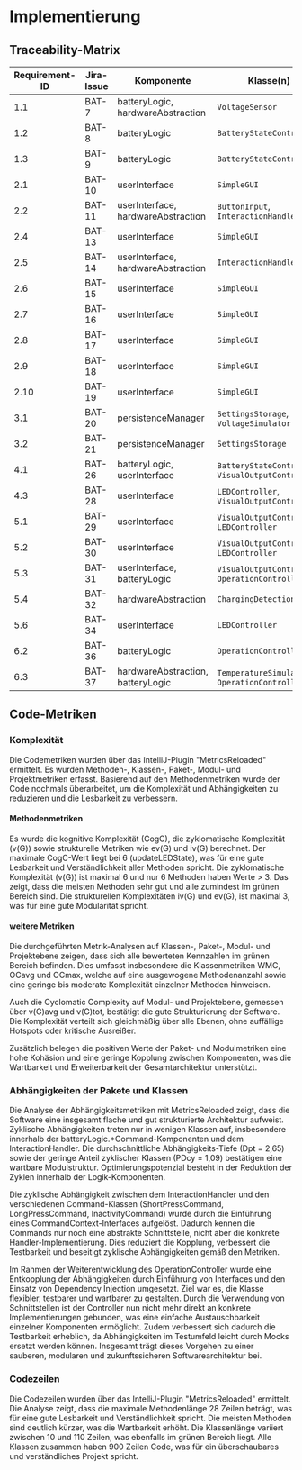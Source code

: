 # Implementierung

## Traceability-Matrix

| Requirement-ID | Jira-Issue | Komponente                         | Klasse(n)                                          | Schnittstelle(n)                                | Testfall(e) |
|----------------|------------|------------------------------------|----------------------------------------------------|-------------------------------------------------|-------------|
| 1.1            | BAT-7      | batteryLogic, hardwareAbstraction  | `VoltageSensor`                                    | readVoltage()                                   | BB1         |
| 1.2            | BAT-8      | batteryLogic                       | `BatteryStateController`                           | calculateStateOfCharge()                        | UT3         |
| 1.3            | BAT-9      | batteryLogic                       | `BatteryStateController`                           | getDisplayState()                               | UX1         |
| 2.1            | BAT-10     | userInterface                      | `SimpleGUI`                                        | getDisplayState()                               | BB2         |
| 2.2            | BAT-11     | userInterface, hardwareAbstraction | `ButtonInput`, `InteractionHandler`                | ButtonInput()                                   | BB4         |
| 2.4            | BAT-13     | userInterface                      | `SimpleGUI`                                        |                                                 |             |
| 2.5            | BAT-14     | userInterface, hardwareAbstraction | `InteractionHandler`                               | setState()                                      | BB3         |
| 2.6            | BAT-15     | userInterface                      | `SimpleGUI`                                        |                                                 | UX3         |
| 2.7            | BAT-16     | userInterface                      | `SimpleGUI`                                        |                                                 | UX2         |
| 2.8            | BAT-17     | userInterface                      | `SimpleGUI`                                        | updateLEDState()                                |             |
| 2.9            | BAT-18     | userInterface                      | `SimpleGUI`                                        |                                                 | UX4         |
| 2.10           | BAT-19     | userInterface                      | `SimpleGUI`                                        | getDisplayState()                               | BB5         |
| 3.1            | BAT-20     | persistenceManager                 | `SettingsStorage`, `VoltageSimulator`              | calculateStateOfCharge()                        | UT1, UT2    |
| 3.2            | BAT-21     | persistenceManager                 | `SettingsStorage`                                  | readCalibVoltageToSoCFromDisc()                 |             |
| 4.1            | BAT-26     | batteryLogic, userInterface        | `BatteryStateController`, `VisualOutputController` | isLowBattery()                                  |             |
| 4.3            | BAT-28     | userInterface                      | `LEDController`, `VisualOutputController`          | startBlinking(), setLEDState()                  |             |
| 5.1            | BAT-29     | userInterface                      | `VisualOutputController`, `LEDController`          | updateOperationState()                          |             |
| 5.2            | BAT-30     | userInterface                      | `VisualOutputController`, `LEDController`          | updateOperationState()                          |             |
| 5.3            | BAT-31     | userInterface, batteryLogic        | `VisualOutputController`, `OperationController`    | setLEDState(), updateOperationState()           |             |
| 5.4            | BAT-32     | hardwareAbstraction                | `ChargingDetection`                                | getChargingState(), listenForChargingCommands() |             |
| 5.6            | BAT-34     | userInterface                      | `LEDController`                                    | stopBlinking(), turnOff()                       |             |
| 6.2            | BAT-36     | batteryLogic                       | `OperationController`                              |                                                 |             |
| 6.3            | BAT-37     | hardwareAbstraction, batteryLogic  | `TemperatureSimulator`, `OperationController`      |                                                 |             |

## Code-Metriken

### Komplexität

Die Codemetriken wurden über das IntelliJ-Plugin "MetricsReloaded" ermittelt. Es wurden Methoden-, Klassen-, Paket-,
Modul- und Projektmetriken erfasst. Basierend auf den Methodenmetriken wurde der Code nochmals überarbeitet, um die
Komplexität und Abhängigkeiten zu reduzieren und die Lesbarkeit zu verbessern.

#### Methodenmetriken

Es wurde die kognitive Komplexität (CogC), die zyklomatische Komplexität (v(G)) sowie strukturelle Metriken wie ev(G)
und iv(G) berechnet. Der maximale CogC-Wert liegt bei 6 (updateLEDState), was für eine gute Lesbarkeit und
Verständlichkeit aller Methoden spricht. Die zyklomatische Komplexität (v(G)) ist maximal 6 und nur 6 Methoden haben
Werte > 3. Das zeigt, dass die meisten Methoden sehr gut und alle zumindest im grünen Bereich sind. Die strukturellen
Komplexitäten iv(G) und ev(G), ist maximal 3, was für eine gute Modularität spricht.

#### weitere Metriken

Die durchgeführten Metrik-Analysen auf Klassen-, Paket-, Modul- und Projektebene zeigen, dass sich alle bewerteten
Kennzahlen im grünen Bereich befinden. Dies umfasst insbesondere die Klassenmetriken WMC, OCavg und OCmax, welche auf
eine ausgewogene Methodenanzahl sowie eine geringe bis moderate Komplexität einzelner Methoden hinweisen.

Auch die Cyclomatic Complexity auf Modul- und Projektebene, gemessen über v(G)avg und v(G)tot, bestätigt die gute
Strukturierung der Software. Die Komplexität verteilt sich gleichmäßig über alle Ebenen, ohne auffällige Hotspots oder
kritische Ausreißer.

Zusätzlich belegen die positiven Werte der Paket- und Modulmetriken eine hohe Kohäsion und eine geringe Kopplung
zwischen Komponenten, was die Wartbarkeit und Erweiterbarkeit der Gesamtarchitektur unterstützt.

### Abhängigkeiten der Pakete und Klassen

Die Analyse der Abhängigkeitsmetriken mit MetricsReloaded zeigt, dass die Software eine insgesamt flache und gut
strukturierte Architektur aufweist. Zyklische Abhängigkeiten treten nur in wenigen Klassen auf, insbesondere innerhalb
der batteryLogic.*Command-Komponenten und dem InteractionHandler. Die durchschnittliche Abhängigkeits-Tiefe (Dpt = 2,65)
sowie der geringe Anteil zyklischer Klassen (PDcy = 1,09) bestätigen eine wartbare Modulstruktur. Optimierungspotenzial
besteht in der Reduktion der Zyklen innerhalb der Logik-Komponenten.

Die zyklische Abhängigkeit zwischen dem InteractionHandler und den verschiedenen Command-Klassen (ShortPressCommand,
LongPressCommand, InactivityCommand) wurde durch die Einführung eines CommandContext-Interfaces aufgelöst. Dadurch
kennen die Commands nur noch eine abstrakte Schnittstelle, nicht aber die konkrete Handler-Implementierung. Dies
reduziert die Kopplung, verbessert die Testbarkeit und beseitigt zyklische Abhängigkeiten gemäß den Metriken.

Im Rahmen der Weiterentwicklung des OperationController wurde eine Entkopplung der Abhängigkeiten durch Einführung von
Interfaces und den Einsatz von Dependency Injection umgesetzt. Ziel war es, die Klasse flexibler, testbarer und
wartbarer zu gestalten. Durch die Verwendung von Schnittstellen ist der Controller nun nicht mehr direkt an konkrete
Implementierungen gebunden, was eine einfache Austauschbarkeit einzelner Komponenten ermöglicht. Zudem verbessert sich
dadurch die Testbarkeit erheblich, da Abhängigkeiten im Testumfeld leicht durch Mocks ersetzt werden können. Insgesamt
trägt dieses Vorgehen zu einer sauberen, modularen und zukunftssicheren Softwarearchitektur bei.

### Codezeilen

Die Codezeilen wurden über das IntelliJ-Plugin "MetricsReloaded" ermittelt. Die Analyse zeigt, dass die maximale
Methodenlänge 28 Zeilen beträgt, was für eine gute Lesbarkeit und Verständlichkeit spricht. Die meisten Methoden sind
deutlich kürzer, was die Wartbarkeit erhöht. Die Klassenlänge variiert zwischen 10 und 110 Zeilen, was
ebenfalls im grünen Bereich liegt. Alle Klassen zusammen haben 900 Zeilen Code, was für ein überschaubares und
verständliches Projekt spricht.